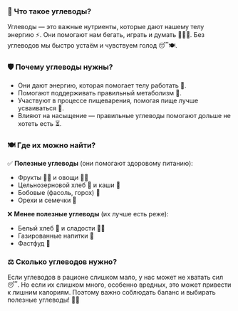 ### 🍞 Что такое углеводы?  

Углеводы — это важные нутриенты, которые дают нашему телу энергию ⚡. Они помогают нам бегать, играть и думать 🏃‍♂️🧠. Без углеводов мы быстро устаём и чувствуем голод 😴🍽.  

### 🛡 Почему углеводы нужны?  
- Они дают энергию, которая помогает телу работать 💪.  
- Помогают поддерживать правильный метаболизм 🔄.  
- Участвуют в процессе пищеварения, помогая пище лучше усваиваться 🥗.  
- Влияют на насыщение — правильные углеводы помогают дольше не хотеть есть ⏳.  

### 🍽 Где их можно найти?  
✅ **Полезные углеводы** (они помогают здоровому питанию):  
- Фрукты 🍎🍌 и овощи 🥕🥦  
- Цельнозерновой хлеб 🍞 и каши 🥣  
- Бобовые (фасоль, горох) 🫘  
- Орехи и семечки 🥜  

❌ **Менее полезные углеводы** (их лучше есть реже):  
- Белый хлеб 🍞 и сладости 🍭🍩  
- Газированные напитки 🥤  
- Фастфуд 🍔  

### ⚖️ Сколько углеводов нужно?  
Если углеводов в рационе слишком мало, у нас может не хватать сил 😴. Но если их слишком много, особенно вредных, это может привести к лишним калориям. Поэтому важно соблюдать баланс и выбирать полезные углеводы! 🥗✅